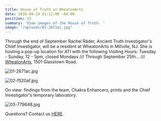 ```yaml
---
title: House of Truth at WheatonArts
date: 2016-09-14 01:12:00 -04:00
position: 12
summary: 'View images of the House of Truth. '
image: "/uploads/01-2671ac.jpg"
---
```


Through the end of September Ráchel Räder, Ancient Truth Investigator's Chief Investigator, will be a resident at WheatonArts in Millville, NJ. She is hosting a pop-up location for ATI with the following Visiting Hours: Tuesday - Sunday, 12 - 5pm, closed Mondays /// Through September 25th... /// [WheatonArts](http://www.wheatonarts.org/), 1501 Glasstown Road.

![01-2671ac.jpg](/uploads/01-2671ac.jpg)

![02-f520af.jpg](/uploads/02-f520af.jpg)

On view: findings from the team, Chakra Enhancers, prints and the Chief Investigator's temporary laboratory.

![03-779648.jpg](/uploads/03-779648.jpg) 

Questions? Contact us [HERE](https://ancienttruthinvestigators.squarespace.com/r-e-c-o-r-d).